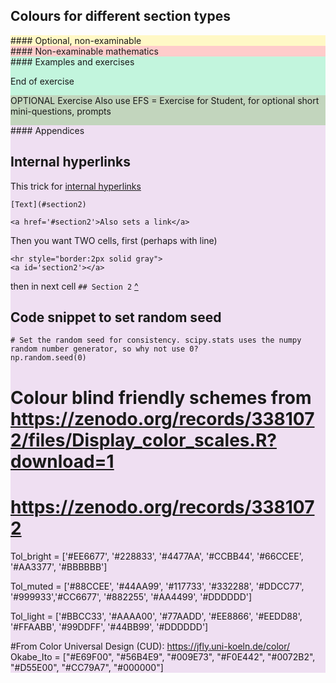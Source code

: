 ## Colours for different section types

<div style="background-color: #FFF8C6">
#### Optional, non-examinable




<div style="background-color:#FFCCCB">
#### Non-examinable mathematics




<div style="background-color:#C2F5DD">
#### Examples and exercises

<div style="background-color:#C2F5DD">

End of exercise


<div style="background-color: #C2D5BD"> 

OPTIONAL Exercise
 Also use EFS = Exercise for Student, for optional short mini-questions, prompts


<div style="background-color:#efdff2">
#### Appendices


## Internal hyperlinks

This trick for [internal hyperlinks](https://sebastianraschka.com/Articles/2014_ipython_internal_links.html)

```
[Text](#section2)

<a href='#section2'>Also sets a link</a>
```
Then you want TWO cells, first (perhaps with line)
```
<hr style="border:2px solid gray">
<a id='section2'></a>
```
then in next cell
`## Section 2` [^](#outline)






## Code snippet to set random seed

```
# Set the random seed for consistency. scipy.stats uses the numpy random number generator, so why not use 0?
np.random.seed(0)
```


# Colour blind friendly schemes from https://zenodo.org/records/3381072/files/Display_color_scales.R?download=1
# https://zenodo.org/records/3381072

Tol_bright = ['#EE6677', '#228833', '#4477AA', '#CCBB44', '#66CCEE', '#AA3377', '#BBBBBB']

Tol_muted = ['#88CCEE', '#44AA99', '#117733', '#332288', '#DDCC77', '#999933','#CC6677', '#882255', '#AA4499', '#DDDDDD']

Tol_light = ['#BBCC33', '#AAAA00', '#77AADD', '#EE8866', '#EEDD88', '#FFAABB', '#99DDFF', '#44BB99', '#DDDDDD']

#From Color Universal Design (CUD): https://jfly.uni-koeln.de/color/
Okabe_Ito = ["#E69F00", "#56B4E9", "#009E73", "#F0E442", "#0072B2", "#D55E00", "#CC79A7", "#000000"]


